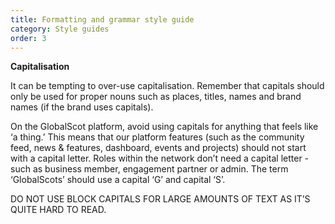 ```yaml
---
title: Formatting and grammar style guide
category: Style guides
order: 3
---
```


**Capitalisation** 

It can be tempting to over-use capitalisation. Remember that capitals should only be used for proper nouns such as places, titles, names and brand names (if the brand uses capitals). 

On the GlobalScot platform, avoid using capitals for anything that feels like ‘a thing.’ This means that our platform features (such as the community feed, news & features, dashboard, events and projects) should not start with a capital letter. Roles within the network don’t need a capital letter - such as business member, engagement partner or admin. The term ‘GlobalScots’ should use a capital ‘G’ and capital ‘S’.

DO NOT USE BLOCK CAPITALS FOR LARGE AMOUNTS OF TEXT AS IT’S QUITE HARD TO READ.
